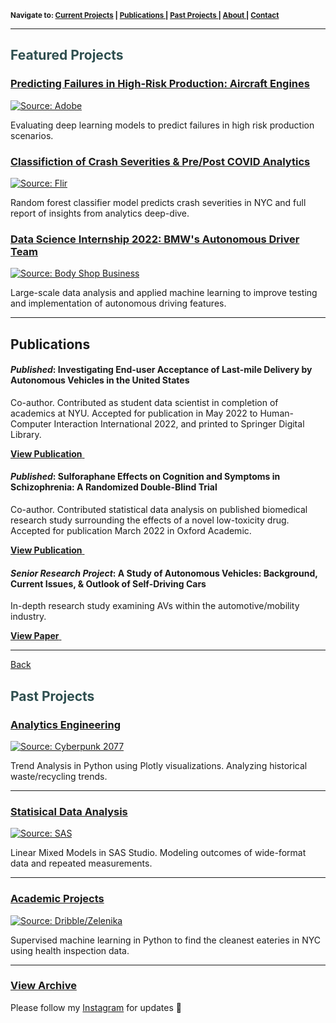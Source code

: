 <sup> <b>Navigate to: <a href="#currentprojects">Current Projects</a> <b>|</b> <a href="#publications">Publications </a><b>|</b> <a href="#pastprojects">Past Projects </a><b>|</b> <a href="https://zenjen-devs.github.io/bio">About </a><b>|</b> <a href="mailto:hello@jenarriaza.com">Contact</a></b>

---

<h2 id="currentprojects" style="color:DarkSlateGray;">Featured Projects</h2>

### [Predicting Failures in High-Risk Production: Aircraft Engines](/predicting_failures)

<p><a href="https://zenjen-devs.github.io/predicting_failures"><img src="https://t3.ftcdn.net/jpg/03/64/34/04/360_F_364340472_Vf46lZib2mxWnT452XlgVgd3TnN1YcDt.jpg" title="Source: Adobe"/></a></p>

Evaluating deep learning models to predict failures in high risk production scenarios.

### [Classifiction of Crash Severities & Pre/Post COVID Analytics](/nyc_crash_project)

<p><a href="https://zenjen-devs.github.io/nyc_crash_project"><img src="https://www.flir.com/globalassets/industrial/instruments/public-safety/industrial-safety-hero.jpg" title="Source: Flir"/></a></p>

Random forest classifier model predicts crash severities in NYC and full report of insights from analytics deep-dive.

### [Data Science Internship 2022: BMW's Autonomous Driver Team](/internship2021)

<p><a href="https://zenjen-devs.github.io/internship2021"><img src="images/BMW-Intel.jpg?raw=true" title="Source: Body Shop Business"/></a></p>

Large-scale data analysis and applied machine learning to improve testing and implementation of autonomous driving features.


---

<h2 id="publications">Publications</h2>

#### <i>Published</i>: Investigating End-user Acceptance of Last-mile Delivery by Autonomous Vehicles in the United States

Co-author. Contributed as student data scientist in completion of academics at NYU. Accepted for publication in May 2022 to Human-Computer Interaction International 2022, and printed to Springer Digital Library.

<a href="https://doi.org/10.48550/arXiv.2205.14282"><b>View Publication</b> <img style="vertical-align:middle" src="https://cdn-icons-png.flaticon.com/512/376/376007.png" height="12" width="12"/></a>


#### <i>Published</i>: Sulforaphane Effects on Cognition and Symptoms in Schizophrenia: A Randomized Double-Blind Trial

Co-author. Contributed statistical data analysis on published biomedical research study surrounding the effects of a novel low-toxicity drug. Accepted for publication March 2022 in Oxford Academic.

<a href="https://academic.oup.com/schizbullopen/article/3/1/sgac024/6543894"><b>View Publication</b> <img style="vertical-align:middle" src="https://cdn-icons-png.flaticon.com/512/376/376007.png" height="12" width="12"/></a>

#### <i>Senior Research Project</i>: A Study of Autonomous Vehicles: Background, Current Issues, & Outlook of Self-Driving Cars

In-depth research study examining AVs within the automotive/mobility industry.

<a href="pdfs/JenArriaza_SeniorProject.pdf" class="image fit"><b>View Paper</b> <img style="vertical-align:middle" src="https://cdn-icons-png.flaticon.com/512/376/376007.png" height="12" width="12"/></a>

---
  
<a href="#currentprojects">Back</a>     
  
<h2 id="pastprojects" style="color:DarkSlateGray;">Past Projects</h2>

### [Analytics Engineering](/analytics-python)
<p><a href="https://zenjen-devs.github.io/analytics-python"><img src="images/civilizationfiction.jpg?raw=true" title="Source: Cyberpunk 2077"/></a></p>

Trend Analysis in Python using Plotly visualizations. Analyzing historical waste/recycling trends.
<br>

---
  
### [Statisical Data Analysis](/statisticaldataanalysis)

<p><a href="https://zenjen-devs.github.io/statisticaldataanalysis"><img src="images/dataprofessionals.JPG?raw=true" title="Source: SAS"/></a></p>

Linear Mixed Models in SAS Studio. Modeling outcomes of wide-format data and repeated measurements.
<br>

---

  
### [Academic Projects](/academicprojects)
<p><a href="https://zenjen-devs.github.io/academicprojects"><img src="images/analytics-apple2.png?raw=true" title="Source: Dribble/Zelenika"/></a></p>

Supervised machine learning in Python to find the cleanest eateries in NYC using health inspection data.


---

### [View Archive](/archive)

Please follow my <a href="https://www.instagram.com/zenjen.dev">Instagram</a> for updates 🔮



<!-- Remove above link if you don't want to attibute -->
